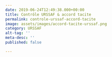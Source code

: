 ```yaml
---
date: 2019-06-24T12:49:38.000+00:00
title: Contrôle URSSAF & accord tacite
permalink: controle-urssaf-accord-tacite
image: assets/images/accord-tacite-urssaf.png
category: URSSAF
alt-tag: ''
meta-desc: ''
published: false

---
```

